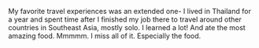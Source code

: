 My favorite travel experiences was an extended one- I lived in Thailand for a year and spent time after I finished my job there to travel around other countries in Southeast Asia, mostly solo. I learned a lot! And ate the most amazing food. Mmmmm. I miss all of it. Especially the food. 

